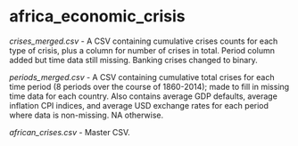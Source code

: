# africa_economic_crisis

*crises_merged.csv* - A CSV containing cumulative crises counts for each type of crisis, plus a column for number of crises in total. Period column added but time data still missing. Banking crises changed to binary. 

*periods_merged.csv* - A CSV containing cumulative total crises for each time period (8 periods over the course of 1860-2014); made to fill in missing time data for each country. Also contains average GDP defaults, average inflation CPI indices, and average USD exchange rates for each period where data is non-missing. NA otherwise.

*african_crises.csv* - Master CSV.

